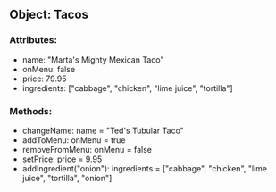 ## Object: Tacos

### Attributes:
- name: "Marta's Mighty Mexican Taco"
- onMenu: false
- price: 79.95
- ingredients: ["cabbage", "chicken", "lime juice", "tortilla"]

### Methods:
- changeName: name = "Ted's Tubular Taco"
- addToMenu: onMenu = true
- removeFromMenu: onMenu = false
- setPrice: price = 9.95
- addIngredient("onion"): ingredients = ["cabbage", "chicken", "lime juice", "tortilla", "onion"]
